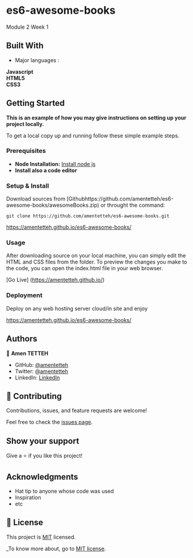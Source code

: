 # es6-awesome-books
Module 2 Week 1

## Built With

- Major languages :

**Javascript** \
  **HTML5**  
  **CSS3**

## Getting Started

**This is an example of how you may give instructions on setting up your project locally.**


To get a local copy up and running follow these simple example steps.

### Prerequisites

* **Node Installation:** [Install node js](https://nodejs.org/en/download/)
* **Install also a code editor**

### Setup & Install

Download sources from [Githubhttps://github.com/amentetteh/es6-awesome-books/awesomeBooks.zip) or throught the command: 
```
git clone https://github.com/amentetteh/es6-awesome-books.git

```

https://amentetteh.github.io/es6-awesome-books/

### Usage

After downloading source on your local machine, you can simply edit the HTML and CSS files from the folder. To preview the changes you make to the code, you can open the index.html file in your web browser.

[Go Live] (https://amentetteh.github.io/)

### Deployment
Deploy on any web hosting server cloud/in site and enjoy 

https://amentetteh.github.io/es6-awesome-books/


## Authors

👤 **Amen TETTEH**

- GitHub: [@amentetteh](https://github.com/amentetteh)
- Twitter: [@amentetteh](https://twitter.com/amentetteh)
- LinkedIn: [LinkedIn](https://linkedin.com/in/amentetteh)


## 🤝 Contributing

Contributions, issues, and feature requests are welcome!

Feel free to check the [issues page](../../issues/).

## Show your support

Give a ⭐️ if you like this project!

## Acknowledgments

- Hat tip to anyone whose code was used
- Inspiration
- etc

## 📝 License

This project is [MIT](./LICENSE) licensed.

_To know more about, go to [MIT license](https://choosealicense.com/licenses/mit/).

